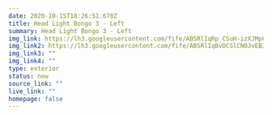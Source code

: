 ```yaml
---
date: 2020-10-15T18:26:51.670Z
title: Head Light Bongo 3 - Left
summary: Head Light Bongo 3 - Left
img_link: https://lh3.googleusercontent.com/fife/ABSRlIqRp_CSuH-izXJMpCQePshvkBLVx9Klv2NUIWKj4UqMhyQ8FsrIAp-F2-Y-w6EWBDD4zLLAecSIDHeiDSqc0imb_yaTkF5m8pt8sSOlhmH8A8QMUEcjVDG9MU-EUVbQIn10ZwpV19Z_xEIJLvBzU2m0mYeSksGjcsyYV0BfcYUVSzHxNP0H9XU_DJY9vRU8ChUq2aqsWdUuGKCWqAjdKvGTvT6Pkr65HultfD4SChg9KFGaYL8OD5h5zaitF5vTT03SYdOuo4rhnY6GuC-smB8TuOPHt_UbR5ch0km4RUAIwzfcWj-Dt2SyoPyfsI8V1JBD9fWpSrd3SiP0No0GzRqHAr1xlXasWVXE0iirjxbEapojOq6OVV3yuoIKiNn92J7In_LMEz8UDij9RbqDrg9l22e_0YM8GaYxCISDiMppubQtpO9JRkh7Js1q1mWBxbS2nYsYu0kzZ6xSehsIhxkyZRhbmwoQbsRycg2Qw_nmI8Nw2nwq-4Wm4KyuyI0k2t7HQhEi723kGHN5nGsvX5GoK-Z3GiqvyaC1fSTn0_TrH0q3XdHDbWz_-WIgU9lZxBmnkIlNxOSzWfDad6iqQIE8_Hcz46Iw0iTELMcwenrGat4Zygz6C5GJKPc1DNjm07rjHkXlFy9NRNPRVmU6mKnV1_cWFqg83iG9y-jPYCeipboA7BoHjkUPkQpEcBWRznLD63NKowqZ0SqYVFq6pW8LA0U5ltn0dA=w795-h666-ft
img_link2: https://lh3.googleusercontent.com/fife/ABSRlIqBvDCSlCN0JvEB3VJhrVvXRZJToDpxLtgL5oqI0Mv4d53cQkPYOdYWiI2u_X6JZ9P-XEfsaERDYXDp7bouRmVXBgBdhqYAHoIZ12CSTv8jjpyY1VVZlwB85q-QnILWojSUzXFFwpX72FWODkWUo9w_wPC_xErRicwcoRO_lHiOC8TDsabnWLcMJaiy6rUXoEaSn12IUEQDiiofrkyjTN0cPDOj_vk2sJ8kh_ETs_u3VIZMMCbgJyVozMcLJWrA8kydP1HiKfxqA2iXkPSSG_7SnPEE-h7NuYaHfaUrDf9ON4Kc1vr6sHkIuLlbNJVLXwXie7DtSnHOlcZcDl_0EmFo-s0cYOk9I-QIKCqw7qkApGrk9lwI76tQYHnWIUnAewSTDYOb_1j929YSp8HNiPTs2v09oUTMqZ7es-TqGpzq3BTiwLj4f442LYL6utuydsmDTOYHIBu73kTEki7gqCvzSCZwmrEStyytYIOGUnrMP9Qan0tZ4Mc7ogmUzF5FL_uLW-P_OmoRbAtkGeaOmWOuPjulW9yn3AQaE67oz2WpGM_JoRXa9_zo3HQt-eL5hy7T9rdRyqD2nnTM3XV3OoB2cnLKGyIO-k0IlMeVB4Zg0P5Nb_FybyenH7FikvGcyDLYMv083NZWe_2hdFGX_RbYTkmkdXvlQUtWPdr4WuOYZGfwxVqmbqUB5ZxaThQnZpUzz3Pl-oXLq6g1FHCpvI78hQSi0VUr8w=w795-h666-ft
img_link3: ""
img_link4: ""
type: exterior
status: new
source_link: ""
live_link: ""
homepage: false
---
```

